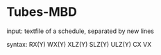 # Tubes-MBD


input: textfile of a schedule, separated by new lines

syntax:
RX(Y)
WX(Y)
XLZ(Y)
SLZ(Y)
ULZ(Y)
CX
VX